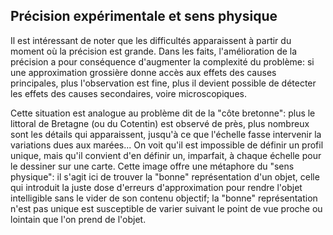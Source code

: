 ## Précision expérimentale et sens physique

Il est intéressant de noter que les difficultés apparaissent à partir du
moment où la précision est grande. Dans les faits, l'amélioration de la
précision a pour conséquence d'augmenter la complexité du problème: si
une approximation grossière donne accès aux effets des causes
principales, plus l'observation est fine, plus il devient possible de
détecter les effets des causes secondaires, voire microscopiques.

Cette situation est analogue au problème dit de la \"côte bretonne\":
plus le littoral de Bretagne (ou du Cotentin) est observé de près, plus
nombreux sont les détails qui apparaissent, jusqu'à ce que l'échelle
fasse intervenir la variations dues aux marées... On voit qu'il est
impossible de définir un profil unique, mais qu'il convient d'en définir
un, imparfait, à chaque échelle pour le dessiner sur une carte. Cette
image offre une métaphore du \"sens physique\": il s'agit ici de trouver
la \"bonne\" représentation d'un objet, celle qui introduit la juste
dose d'erreurs d'approximation pour rendre l'objet intelligible sans le
vider de son contenu objectif; la \"bonne\" représentation n'est pas
unique est susceptible de varier suivant le point de vue proche ou
lointain que l'on prend de l'objet.
